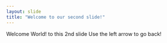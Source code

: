 ```yaml
---
layout: slide
title: "Welcome to our second slide!"
---
```

Welcome World! to this 2nd slide
Use the left arrow to go back!
